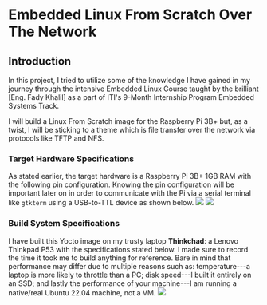 # Embedded Linux From Scratch Over The Network

## Introduction
In this project, I tried to utilize some of the knowledge I have gained in my journey through the intensive Embedded Linux Course taught by the brilliant [Eng. Fady Khalil] as a part of ITI's 9-Month Internship Program Embedded Systems Track.

I will build a Linux From Scratch image for the Raspberry Pi 3B+ but, as a twist, I will be sticking to a theme which is file transfer over the network via protocols like TFTP and NFS. 

### Target Hardware Specifications
As stated earlier, the target hardware is a Raspberry Pi 3B+ 1GB RAM with the following pin configuration. Knowing the pin configuration will be important later on in order to communicate with the Pi via a serial terminal like `gtkterm` using a USB-to-TTL device as shown below.
![](./README_Photos/pinout.jpg)
![](./README_Photos/usb2ttl.jpg)

### Build System Specifications
I have built this Yocto image on my trusty laptop **Thinkchad**: a Lenovo Thinkpad P53 with the specifications stated below. I made sure to record the time it took me to build anything for reference. Bare in mind that performance may differ due to multiple reasons such as: temperature---a laptop is more likely to throttle than a PC; disk speed---I built it entirely on an SSD; and lastly the performance of your machine---I am running a native/real Ubuntu 22.04 machine, not a VM.
![](./README_Photos/drip-info.png)

